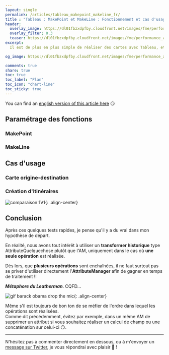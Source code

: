 ```yaml
---
layout: single
permalink: /articles/tableau_makepoint_makeline_fr/
title : "Tableau : MakePoint et MakeLine : Fonctionnement et cas d'usage" 
header:
  overlay_image: https://dl01fbzxdpfby.cloudfront.net/images/fme/performance_attributemanager/fme_lizard_perf.png
  overlay_filter: 0.3
  teaser: https://dl01fbzxdpfby.cloudfront.net/images/fme/performance_attributemanager/fme_lizard_perf.png
excerpt:
  Il est de plus en plus simple de réaliser des cartes avec Tableau, et ces nouvelles fonctions permettent de nouveaux horizons

og_image: https://dl01fbzxdpfby.cloudfront.net/images/fme/performance_attributemanager/fme_lizard_perf.png

comments: true
share: true
toc: true
toc_label: "Plan"
toc_icon: "chart-line"
toc_sticky: true
---
```


You can find an [english version of this article here](/articles/tableau_makepoint_makeline_en/) :smirk:



## Paramétrage des fonctions

### MakePoint

### MakeLine

## Cas d'usage

### Carte origine-destination

### Création d'itinéraires

![comparaison 1V1](https://dl01fbzxdpfby.cloudfront.net/images/fme/performance_attributemanager/1V1.png "Comparaison 1V1"){: .align-center}

## Conclusion

Après ces quelques tests rapides, je pense qu'il y a du vrai dans mon hypothèse de départ.

En réalité, nous avons tout intérêt à utiliser un **transformer historique** type AttributeQuelquechose plutôt que l'AM, uniquement dans le cas où **une seule opération** est réalisée.

Dès lors, que **plusieurs opérations** sont enchaînées, il ne faut surtout pas se priver d'utiliser directement l'**AttributeManager** afin de gagner en temps de traitement !!

**_Métaphore du Leatherman_**. CQFD...

![gif barack obama drop the mic](https://media.giphy.com/media/3o7qDEq2bMbcbPRQ2c/giphy.gif "Barack drops the mic"){: .align-center}

Même s'il est toujours de bon ton de se méfier de l'ordre dans lequel les opérations sont réalisées.  
Comme dit précédemment, évitez par exemple, dans un même AM de supprimer un attribut si vous souhaitez réaliser un calcul de champ ou une concaténation sur celui-ci :smirk:.

----

N'hésitez pas à commenter directement en dessous, ou à m'envoyer un [message sur Twitter](https://twitter.com/messages/compose?recipient_id=938055192221765634), je vous répondrai avec plaisir :pray: !
